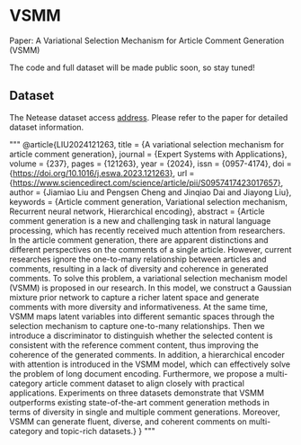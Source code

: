 # VSMM
Paper: A Variational Selection Mechanism for Article Comment Generation (VSMM)

The code and full dataset will be made public soon, so stay tuned!

## Dataset
The Netease dataset access [address](https://drive.google.com/file/d/10oVzGGwNy3QhauwXOZIOaxOI2OEQ1cx3/view?usp=sharing). Please refer to the paper for detailed dataset information.

"""
@article{LIU2024121263,
title = {A variational selection mechanism for article comment generation},
journal = {Expert Systems with Applications},
volume = {237},
pages = {121263},
year = {2024},
issn = {0957-4174},
doi = {https://doi.org/10.1016/j.eswa.2023.121263},
url = {https://www.sciencedirect.com/science/article/pii/S0957417423017657},
author = {Jiamiao Liu and Pengsen Cheng and Jinqiao Dai and Jiayong Liu},
keywords = {Article comment generation, Variational selection mechanism, Recurrent neural network, Hierarchical encoding},
abstract = {Article comment generation is a new and challenging task in natural language processing, which has recently received much attention from researchers. In the article comment generation, there are apparent distinctions and different perspectives on the comments of a single article. However, current researches ignore the one-to-many relationship between articles and comments, resulting in a lack of diversity and coherence in generated comments. To solve this problem, a variational selection mechanism model (VSMM) is proposed in our research. In this model, we construct a Gaussian mixture prior network to capture a richer latent space and generate comments with more diversity and informativeness. At the same time, VSMM maps latent variables into different semantic spaces through the selection mechanism to capture one-to-many relationships. Then we introduce a discriminator to distinguish whether the selected content is consistent with the reference comment content, thus improving the coherence of the generated comments. In addition, a hierarchical encoder with attention is introduced in the VSMM model, which can effectively solve the problem of long document encoding. Furthermore, we propose a multi-category article comment dataset to align closely with practical applications. Experiments on three datasets demonstrate that VSMM outperforms existing state-of-the-art comment generation methods in terms of diversity in single and multiple comment generations. Moreover, VSMM can generate fluent, diverse, and coherent comments on multi-category and topic-rich datasets.}
}
"""
